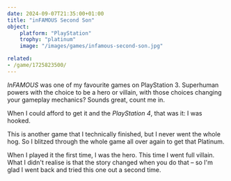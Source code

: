 ```yaml
---
date: 2024-09-07T21:35:00+01:00
title: "inFAMOUS Second Son"
object:
    platform: "PlayStation"
    trophy: "platinum"
    image: "/images/games/infamous-second-son.jpg"

related: 
- /game/1725823500/
---
```


*InFAMOUS* was one of my favourite games on PlayStation 3. Superhuman powers with the choice to be a hero or villain, with those choices changing your gameplay mechanics? Sounds great, count me in.

When I could afford to get it and the *PlayStation 4*, that was it: I was hooked.

This is another game that I technically finished, but I never went the whole hog. So I blitzed through the whole game all over again to get that Platinum.

When I played it the first time, I was the hero. This time I went full villain. What I didn't realise is that the story changed when you do that – so I'm glad I went back and tried this one out a second time.